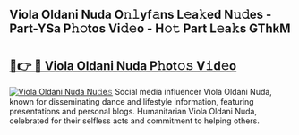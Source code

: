 ## Viola Oldani Nuda O𝚗𝚕yf𝚊ns L𝚎a𝚔ed N𝚞𝚍es - Part-YSa P𝚑𝚘tos Vi𝚍𝚎o - H𝚘𝚝 Part L𝚎a𝚔s GThkM

# <h2><a href="http://kf3ag5o.oniu.top/?m=Viola+Oldani+Nuda">🔗👉 🔴 Viola Oldani Nuda P𝚑ot𝚘𝚜 V𝚒d𝚎o</a></h2>

[![Viola Oldani Nuda Nu𝚍e𝚜](https://i.imgur.com/0qMVB7G.gif)](http://kf3ag5o.oniu.top/?m=Viola+Oldani+Nuda)
Social media influencer Viola Oldani Nuda, known for disseminating dance and lifestyle information, featuring presentations and personal blogs. Humanitarian Viola Oldani Nuda, celebrated for their selfless acts and commitment to helping others.  
